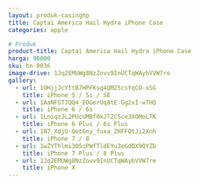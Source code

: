 ```yaml
---
layout: produk-casinghp
title: Captai America Hail Hydra iPhone Case
categories: apple

# Produk
product-title: Captai America Hail Hydra iPhone Case
harga: 90000
sku: hn-0036
image-drive: 1Jq2EMUWg8NzZovv9InUCTqWAybVVW7re
gallery:
  - url: 1OHjjJcYttB7HPFKsq4QM25csYqCO-xSG
    title: iPhone 5 / 5s / SE
  - url: 1AaNFST7QQ4_EOGerUq8tE-Gg2xI-wTHQ
    title: iPhone 6 / 6s
  - url: 1LniqzJL2PUcUMBf0kJTZCSce3XOMoLTK
    title: iPhone 6 Plus / 6s Plus
  - url: 1N7_XdjU-Qet6ny_fuxa_ZHFFOtJi2Xnh
    title: iPhone 7 / 8
  - url: 1wZYThlmi305cPWfTldEYu3eGdQX9QYZb
    title: iPhone 7 Plus / 8 Plus
  - url: 1Jq2EMUWg8NzZovv9InUCTqWAybVVW7re
    title: iPhone X
---
```

